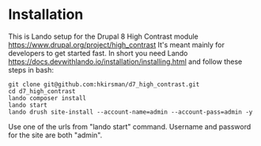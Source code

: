 # Installation

This is Lando setup for the Drupal 8 High Contrast module https://www.drupal.org/project/high_contrast
It's meant mainly for developers to get started fast. In short you need Lando
https://docs.devwithlando.io/installation/installing.html and follow these steps in bash:

    git clone git@github.com:hkirsman/d7_high_contrast.git
    cd d7_high_contrast
    lando composer install
    lando start
    lando drush site-install --account-name=admin --account-pass=admin -y

Use one of the urls from "lando start" command. Username and password for the site are both "admin".
